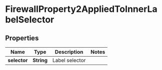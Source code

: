 

# FirewallProperty2AppliedToInnerLabelSelector


## Properties

| Name | Type | Description | Notes |
|------------ | ------------- | ------------- | -------------|
|**selector** | **String** | Label selector |  |



